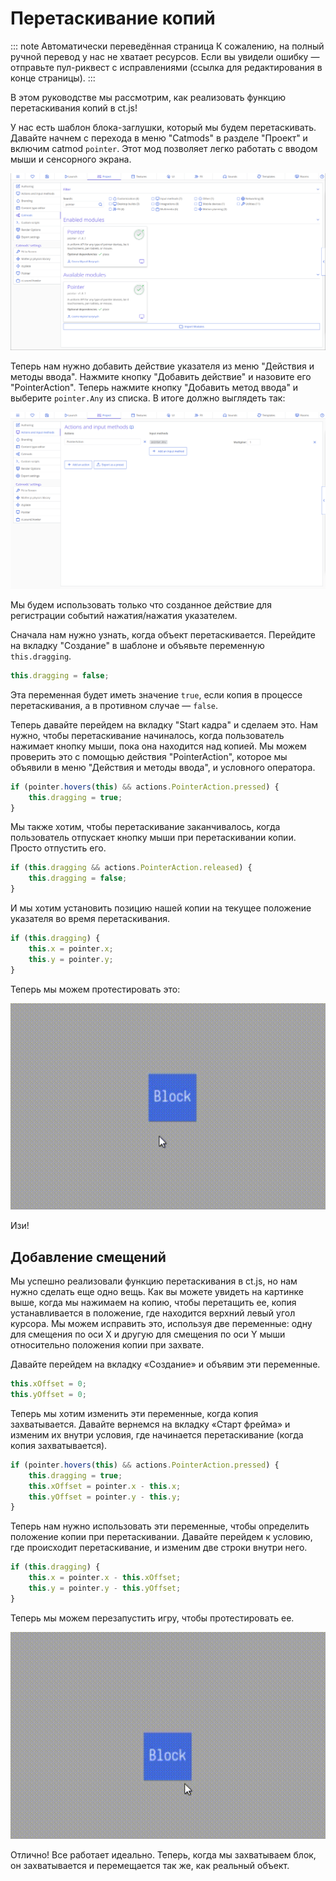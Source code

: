 # Перетаскивание копий

::: note Автоматически переведённая страница
К сожалению, на полный ручной перевод у нас не хватает ресурсов.
Если вы увидели ошибку — отправьте пул-риквест с исправлениями (ссылка для редактирования в конце страницы).
:::

В этом руководстве мы рассмотрим, как реализовать функцию перетаскивания копий в ct.js!

У нас есть шаблон блока-заглушки, который мы будем перетаскивать. Давайте начнем с перехода в меню "Catmods" в разделе "Проект" и включим catmod `pointer`. Этот мод позволяет легко работать с вводом мыши и сенсорного экрана.

![Перетаскивание блока](../../images/draggingCopies_01.png)

Теперь нам нужно добавить действие указателя из меню "Действия и методы ввода". Нажмите кнопку "Добавить действие" и назовите его "PointerAction". Теперь нажмите кнопку "Добавить метод ввода" и выберите `pointer.Any` из списка. В итоге должно выглядеть так:

![Перетаскивание блока](../../images/draggingCopies_02.png)

Мы будем использовать только что созданное действие для регистрации событий нажатия/нажатия указателем.

Сначала нам нужно узнать, когда объект перетаскивается. Перейдите на вкладку "Создание" в шаблоне и объявьте переменную `this.dragging`.

```js
this.dragging = false;
```

Эта переменная будет иметь значение `true`, если копия в процессе перетаскивания, а в противном случае — `false`.

Теперь давайте перейдем на вкладку "Start кадра" и сделаем это. Нам нужно, чтобы перетаскивание начиналось, когда пользователь нажимает кнопку мыши, пока она находится над копией. Мы можем проверить это с помощью действия "PointerAction", которое мы объявили в меню "Действия и методы ввода", и условного оператора.

```js
if (pointer.hovers(this) && actions.PointerAction.pressed) {
    this.dragging = true;
}
```

Мы также хотим, чтобы перетаскивание заканчивалось, когда пользователь отпускает кнопку мыши при перетаскивании копии. Просто отпустить его.

```js
if (this.dragging && actions.PointerAction.released) {
    this.dragging = false;
}
```

И мы хотим установить позицию нашей копии на текущее положение указателя во время перетаскивания.

```js
if (this.dragging) {
    this.x = pointer.x;
    this.y = pointer.y;
}
```

Теперь мы можем протестировать это:

![Перетаскивание блока](../../images/draggingCopies_01.gif)

Изи!

## Добавление смещений

Мы успешно реализовали функцию перетаскивания в ct.js, но нам нужно сделать еще одно вещь. Как вы можете увидеть на картинке выше, когда мы нажимаем на копию, чтобы перетащить ее, копия устанавливается в положение, где находится верхний левый угол курсора. Мы можем исправить это, используя две переменные: одну для смещения по оси X и другую для смещения по оси Y мыши относительно положения копии при захвате.

Давайте перейдем на вкладку «Создание» и объявим эти переменные.

```js
this.xOffset = 0;
this.yOffset = 0;
```

Теперь мы хотим изменить эти переменные, когда копия захватывается. Давайте вернемся на вкладку «Старт фрейма» и изменим их внутри условия, где начинается перетаскивание (когда копия захватывается).

```js
if (pointer.hovers(this) && actions.PointerAction.pressed) {
    this.dragging = true;
    this.xOffset = pointer.x - this.x;
    this.yOffset = pointer.y - this.y;
}
```

Теперь нам нужно использовать эти переменные, чтобы определить положение копии при перетаскивании. Давайте перейдем к условию, где происходит перетаскивание, и изменим две строки внутри него.

```js
if (this.dragging) {
    this.x = pointer.x - this.xOffset;
    this.y = pointer.y - this.yOffset;
}
```

Теперь мы можем перезапустить игру, чтобы протестировать ее.

![Перетаскивание блока](../../images/draggingCopies_02.gif)

Отлично! Все работает идеально. Теперь, когда мы захватываем блок, он захватывается и перемещается так же, как реальный объект.

